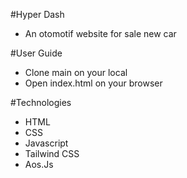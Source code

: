 #Hyper Dash
- An otomotif website for sale new car

#User Guide
- Clone main on your local
- Open index.html on your browser

#Technologies
- HTML
- CSS
- Javascript
- Tailwind CSS
- Aos.Js